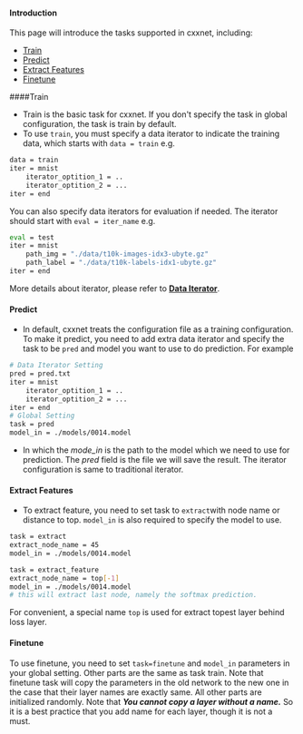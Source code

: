 #### Introduction
This page will introduce the tasks supported in cxxnet, including:

* [Train](#train)
* [Predict](#predict)
* [Extract Features](#extract-features)
* [Finetune](#finetune)

####Train
* Train is the basic task for cxxnet. If you don't specify the task in global configuration, the task is train by default.
* To use ```train```, you must specify a data iterator to indicate the training data, which starts with ```data = train``` e.g.
```bash
data = train
iter = mnist
    iterator_optition_1 = ..
	iterator_optition_2 = ...
iter = end
```

You can also specify data iterators for evaluation if needed. The iterator should start with ```eval = iter_name``` e.g.
```bash
eval = test
iter = mnist
    path_img = "./data/t10k-images-idx3-ubyte.gz"
    path_label = "./data/t10k-labels-idx1-ubyte.gz"
iter = end
```
More details about iterator, please refer to [**Data Iterator**](io.md).

#### Predict
* In default, cxxnet treats the configuration file as a training configuration. To make it predict, you need to add extra data iterator and specify the task to be `pred` and model you want to use to do prediction. For example
```bash
# Data Iterator Setting
pred = pred.txt
iter = mnist
	iterator_optition_1 = ..
	iterator_optition_2 = ...
iter = end
# Global Setting
task = pred
model_in = ./models/0014.model
```
* In which the _*mode_in*_ is the path to the model which we need to use for prediction. The _*pred*_ field is the file we will save the result. The iterator configuration is same to traditional iterator.

#### Extract Features
* To extract feature, you need to set task to ```extract```with node name or distance to top. ```model_in``` is also required to specify the model to use.
```bash
task = extract
extract_node_name = 45
model_in = ./models/0014.model
```
```bash
task = extract_feature
extract_node_name = top[-1]
model_in = ./models/0014.model
# this will extract last node, namely the softmax prediction.
```

For convenient, a special name ```top``` is used for extract topest layer behind loss layer.


#### Finetune
To use finetune, you need to set ```task=finetune``` and ```model_in``` parameters in your global setting. Other parts are the same as task train. Note that finetune task will copy the parameters in the old network to the new one in the case that their layer names are exactly same. All other parts are initialized randomly. Note that ***You cannot copy a layer without a name.*** So it is a best practice that you add name for each layer, though it is not a must.


